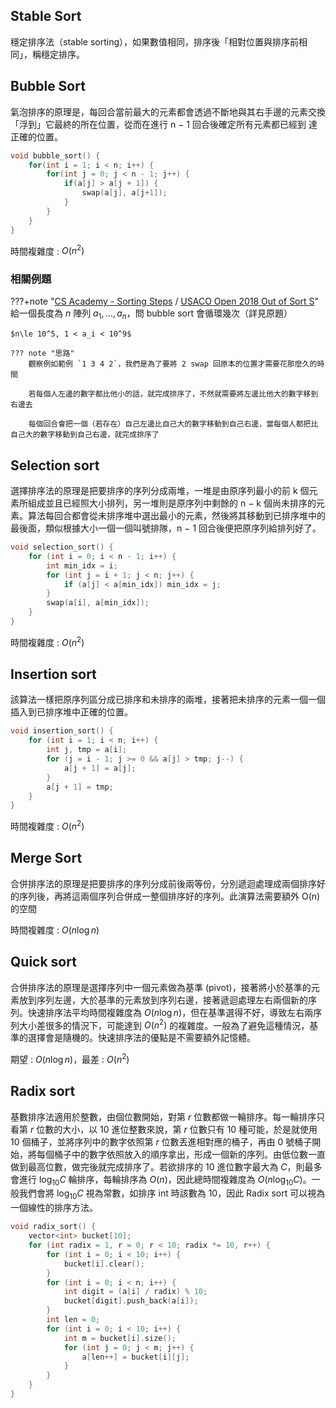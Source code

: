 ## Stable Sort

穩定排序法（stable sorting），如果數值相同，排序後「相對位置與排序前相同」，稱穩定排序。

## Bubble Sort

氣泡排序的原理是，每回合當前最大的元素都會透過不斷地與其右手邊的元素交換「浮到」它最終的所在位置，從而在進行 n − 1 回合後確定所有元素都已經到 達正確的位置。

```cpp linenums="1" title="Bubble sort"
void bubble_sort() {
    for(int i = 1; i < n; i++) {
        for(int j = 0; j < n - 1; j++) {
            if(a[j] > a[j + 1]) {
                swap(a[j], a[j+1]);
            }
        }
    }
}
```

時間複雜度 : $O(n^2)$

### 相關例題

???+note "[CS Academy - Sorting Steps](https://csacademy.com/contest/archive/task/sorting-steps/statement/) / [USACO Open 2018 Out of Sort S](https://www.luogu.com.cn/problem/P4378)"
	給一個長度為 $n$ 陣列 $a_1, \ldots ,a_n$，問 bubble sort 會循環幾次（詳見原題）
	
	$n\le 10^5, 1 < a_i < 10^9$
	
	??? note "思路"
		觀察例如範例 `1 3 4 2`，我們是為了要將 2 swap 回原本的位置才需要花那麼久的時間
		
		若每個人左邊的數字都比他小的話，就完成排序了，不然就需要將左邊比他大的數字移到右邊去
        
        每個回合會把一個（若存在）自己左邊比自己大的數字移動到自己右邊，當每個人都把比自己大的數字移動到自己右邊，就完成排序了
		

## Selection sort

選擇排序法的原理是把要排序的序列分成兩堆，一堆是由原序列最小的前 k 個元素所組成並且已經照大小排列，另一堆則是原序列中剩餘的 n − k 個尚未排序的元素。算法每回合都會從未排序堆中選出最小的元素，然後將其移動到已排序堆中的最後面，類似根據大小一個一個叫號排隊，n − 1 回合後便把原序列給排列好了。

```cpp linenums="1" title="Selection sort"
void selection_sort() {
	for (int i = 0; i < n - 1; i++) {
        int min_idx = i;
        for (int j = i + 1; j < n; j++) {
            if (a[j] < a[min_idx]) min_idx = j;
        }
        swap(a[i], a[min_idx]);
    }
}
```

時間複雜度 : $O(n^2)$

## Insertion sort

該算法一樣把原序列區分成已排序和未排序的兩堆，接著把未排序的元素一個一個插入到已排序堆中正確的位置。

```cpp linenums="1" title="Insertion sort"
void insertion_sort() {
    for (int i = 1; i < n; i++) {
        int j, tmp = a[i];
        for (j = i - 1; j >= 0 && a[j] > tmp; j--) {
            a[j + 1] = a[j];
        }
        a[j + 1] = tmp;
    }
}
```

時間複雜度 : $O(n^2)$

## Merge Sort

合併排序法的原理是把要排序的序列分成前後兩等份，分別遞迴處理成兩個排序好的序列後，再將這兩個序列合併成一整個排序好的序列。此演算法需要額外 O(n) 的空間

時間複雜度 : $O(n \log n)$

## Quick sort

合併排序法的原理是選擇序列中一個元素做為基準 (pivot)，接著將小於基準的元素放到序列左邊，大於基準的元素放到序列右邊，接著遞迴處理左右兩個新的序列。快速排序法平均時間複雜度為 $O(n \log n)$，但在基準選得不好，導致左右兩序列大小差很多的情況下，可能達到 $O(n^2)$ 的複雜度。一般為了避免這種情況，基準的選擇會是隨機的。快速排序法的優點是不需要額外記憶體。

期望 : $O(n \log n)$，最差 : $O(n^2)$

## Radix sort

基數排序法適用於整數，由個位數開始，對第 $r$ 位數都做一輪排序。每一輪排序只看第 $r$ 位數的大小，以 10 進位整數來說，第 $r$ 位數只有 10 種可能，於是就使用 10 個桶子，並將序列中的數字依照第 $r$ 位數丟進相對應的桶子，再由 $0$ 號桶子開始，將每個桶子中的數字依照放入的順序拿出，形成一個新的序列。由低位數一直做到最高位數，做完後就完成排序了。若欲排序的 10 進位數字最大為 $C$，則最多會進行 $\log_{10} C$ 輪排序，每輪排序為 $O(n)$，因此總時間複雜度為 $O(n \log_{10} C)$。一般我們會將 $\log_{10} C$ 視為常數，如排序 int 時該數為 $10$，因此 Radix sort 可以視為一個線性的排序方法。

```cpp linenums="1" title="radix sort"
void radix_sort() {
    vector<int> bucket[10];
    for (int radix = 1, r = 0; r < 10; radix *= 10, r++) {
        for (int i = 0; i < 10; i++) {
            bucket[i].clear();
        }
        for (int i = 0; i < n; i++) {
            int digit = (a[i] / radix) % 10;
            bucket[digit].push_back(a[i]);
        }
        int len = 0;
        for (int i = 0; i < 10; i++) {
            int m = bucket[i].size();
            for (int j = 0; j < m; j++) {
                a[len++] = bucket[i][j];
            }
        }
    }
}
```

